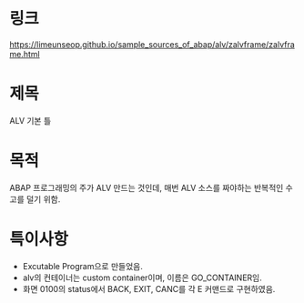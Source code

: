 # 링크

https://limeunseop.github.io/sample_sources_of_abap/alv/zalvframe/zalvframe.html

# 제목

ALV 기본 틀

# 목적

ABAP 프로그래밍의 주가 ALV 만드는 것인데, 매번 ALV 소스를 짜야하는 반복적인 수고를 덜기 위함.

# 특이사항

- Excutable Program으로 만들었음.
- alv의 컨테이너는 custom container이며, 이름은 GO_CONTAINER임.
- 화면 0100의 status에서 BACK, EXIT, CANC를 각 E 커맨드로 구현하였음.